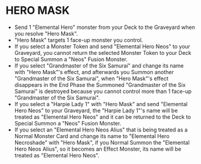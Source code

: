 
# HERO MASK

*   Send 1 "Elemental Hero" monster from your Deck to the Graveyard when you resolve "Hero Mask".
*   "Hero Mask" targets 1 face-up monster you control.
*   If you select a Monster Token and send "Elemental Hero Neos" to your Graveyard, you cannot return the selected Monster Token to your Deck to Special Summon a "Neos" Fusion Monster.
*   If you select "Grandmaster of the Six Samurai" and change its name with "Hero Mask"'s effect, and afterwards you Summon another "Grandmaster of the Six Samurai", when "Hero Mask"'s effect disappears in the End Phase the Summoned "Grandmaster of the Six Samurai" is destroyed because you cannot control more than 1 face-up "Grandmaster of the Six Samurai".
*   If you select a "Harpie Lady 1" with "Hero Mask" and send "Elemental Hero Neos" to your Graveyard, the "Harpie Lady 1"'s name will be treated as "Elemental Hero Neos" and it can be returned to the Deck to Special Summon a "Neos" Fusion Monster.
*   If you select an "Elemental Hero Neos Alius" that is being treated as a Normal Monster Card and change its name to "Elemental Hero Necroshade" with "Hero Mask", if you Normal Summon the "Elemental Hero Neos Alius", so it becomes an Effect Monster, its name will be treated as "Elemental Hero Neos".

  